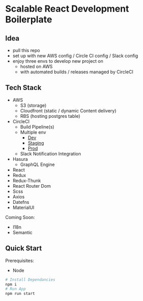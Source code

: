 # Scalable React Development Boilerplate

## Idea

- pull this repo
- set up with new AWS config / Circle CI config / Slack config
- enjoy three envs to develop new project on
  - hosted on AWS
  - with automated builds / releases managed by CircleCI

## Tech Stack

- AWS
  - S3 (storage)
  - Cloudfront (static / dynamic Content delivery)
  - RBS (hosting postgres table)
- CircleCI
  - Build Pipeline(s)
  - Multiple env
    - [Dev](https://d25n348mtdlevv.cloudfront.net/)
    - [Staging](https://d25n348mtdlevv.cloudfront.net/)
    - [Prod](https://d33ny7kfd0joai.cloudfront.net/)
  - Slack Notification Integration
- Hasura
  - GraphQL Engine
- React
- Redux
- Redux-Thunk
- React Router Dom
- Scss
- Axios
- Datefns
- MaterialUI

Coming Soon:

- I18n
- Semantic

## Quick Start

Prerequisites:

- Node

```bash
# Install Dependancies
npm i
# Run App
npm run start
```
